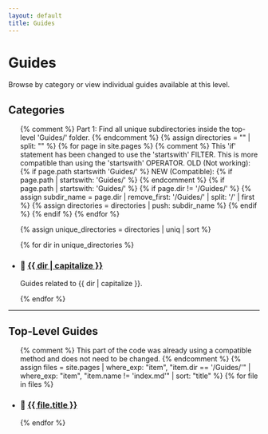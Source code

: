 ```yaml
---
layout: default
title: Guides
---
```


# Guides

Browse by category or view individual guides available at this level.

## Categories

<ul>
  {% comment %}
    Part 1: Find all unique subdirectories inside the top-level 'Guides/' folder.
  {% endcomment %}
  {% assign directories = "" | split: "" %}
  {% for page in site.pages %}
    {% comment %}
      This 'if' statement has been changed to use the 'startswith' FILTER.
      This is more compatible than using the 'startswith' OPERATOR.
      OLD (Not working): {% if page.path startswith 'Guides/' %}
      NEW (Compatible): {% if page.path | startswith: 'Guides/' %}
    {% endcomment %}
    {% if page.path | startswith: 'Guides/' %}
      {% if page.dir != '/Guides/' %}
        {% assign subdir_name = page.dir | remove_first: '/Guides/' | split: '/' | first %}
        {% assign directories = directories | push: subdir_name %}
      {% endif %}
    {% endif %}
  {% endfor %}
  
  {% assign unique_directories = directories | uniq | sort %}
  
  {% for dir in unique_directories %}
    <li>
      <h3>📂 <a href="{{ site.baseurl }}/Guides/{{ dir }}/">{{ dir | capitalize }}</a></h3>
      <p>Guides related to {{ dir | capitalize }}.</p>
    </li>
  {% endfor %}
</ul>

---

## Top-Level Guides

<ul>
  {% comment %}
    This part of the code was already using a compatible method and does not need to be changed.
  {% endcomment %}
  {% assign files = site.pages | where_exp: "item", "item.dir == '/Guides/'" | where_exp: "item", "item.name != 'index.md'" | sort: "title" %}
  {% for file in files %}
    <li>
      <h3>📄 <a href="{{ file.url | relative_url }}">{{ file.title }}</a></h3>
    </li>
  {% endfor %}
</ul>
